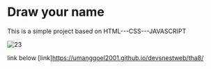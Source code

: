 # Draw your name
This is a simple project based on HTML---CSS---JAVASCRIPT

![23](https://user-images.githubusercontent.com/63296710/122456946-beb86b80-cfcb-11eb-9664-e2d961047b71.gif)

link below
[link]https://umanggoel2001.github.io/devsnestweb/tha8/
